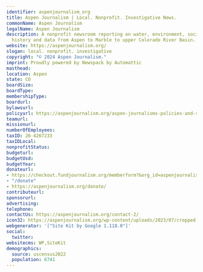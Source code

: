 ```yaml
---
identifier: aspenjournalism_org
title: Aspen Journalism | Local. Nonprofit. Investigative News.
commonName: Aspen Journalism
legalName: Aspen Journalism
description: A nonprofit newsroom reporting on water, environment, social justice,
  history and data from Aspen to Marble to upper Colorado River Basin.
website: https://aspenjournalism.org/
slogan: local. nonprofit. investigative
copyright: "© 2024 Aspen Journalism."
imprint: Proudly powered by Newspack by Automattic
masthead:
location: Aspen
state: CO
boardSize:
boardType:
membershipType:
boardurl:
bylawsurl:
policyurl: https://aspenjournalism.org/aspen-journalisms-policies-and-standards/
teamurl:
missionurl:
numberOfEmployees:
taxID: 26-4267233
taxIDLocal:
nonprofitStatus:
budgeturl:
budgetUsd:
budgetYear:
donateurl:
- https://checkout.fundjournalism.org/memberform?&org_id=aspenjournalism&campaign=7014x000000MBFbAAO
- "/donate"
- https://aspenjournalism.org/donate/
contributeurl:
sponsorurl:
advertising:
telephone:
contactUs: https://aspenjournalism.org/contact-2/
icon32: https://aspenjournalism.org/wp-content/uploads/2023/07/cropped-AJ-Aspen-Leaf-32x32.png
webgenerator: '["Site Kit by Google 1.118.0"]'
social:
  twitter:
websitecms: WP,SiteKit
demographics:
  source: uscensus2022
  population: 6741
---
```

